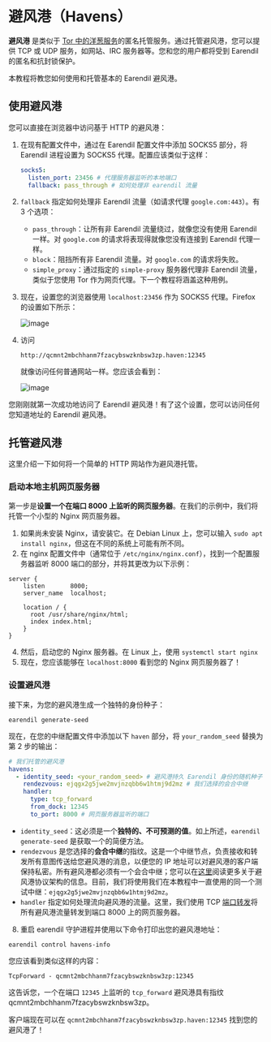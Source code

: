 # 避风港（Havens）

**避风港** 是类似于 [Tor 中的洋葱服务](https://community.torproject.org/onion-services/)的匿名托管服务。通过托管避风港，您可以提供 TCP 或 UDP 服务，如网站、IRC 服务器等。您和您的用户都将受到 Earendil 的匿名和抗封锁保护。

本教程将教您如何使用和托管基本的 Earendil 避风港。

## 使用避风港

您可以直接在浏览器中访问基于 HTTP 的避风港：

1. 在现有配置文件中，通过在 Earendil 配置文件中添加 SOCKS5 部分，将 Earendil 进程设置为 SOCKS5 代理。配置应该类似于这样：

   ```yaml
   socks5:
     listen_port: 23456 # 代理服务器监听的本地端口
     fallback: pass_through # 如何处理非 earendil 流量
   ```

2. `fallback` 指定如何处理非 Earendil 流量（如请求代理 `google.com:443`）。有 3 个选项：
   - `pass_through`：让所有非 Earendil 流量绕过，就像您没有使用 Earendil 一样。对 `google.com` 的请求将表现得就像您没有连接到 Earendil 代理一样。
   - `block`：阻挡所有非 Earendil 流量。对 `google.com` 的请求将失败。
   - `simple_proxy`：通过指定的 `simple-proxy` 服务器代理非 Earendil 流量，类似于您使用 Tor 作为网页代理。下一个教程将涵盖这种用例。
3. 现在，设置您的浏览器使用 `localhost:23456` 作为 SOCKS5 代理。Firefox 的设置如下所示：

   ![image](https://hackmd.io/_uploads/SkLZ828Sp.png)

4. 访问

   ```!
   http://qcmnt2mbchhanm7fzacybswzknbsw3zp.haven:12345
   ```

   就像访问任何普通网站一样。您应该会看到：

   ![image](https://hackmd.io/_uploads/rJMmF3LHT.png)

您刚刚就第一次成功地访问了 Earendil 避风港！有了这个设置，您可以访问任何您知道地址的 Earendil 避风港。

## 托管避风港

这里介绍一下如何将一个简单的 HTTP 网站作为避风港托管。

### 启动本地主机网页服务器

第一步是**设置一个在端口 8000 上监听的网页服务器**。在我们的示例中，我们将托管一个小型的 Nginx 网页服务器。

1. 如果尚未安装 Nginx，请安装它。在 Debian Linux 上，您可以输入 `sudo apt install nginx`，但这在不同的系统上可能有所不同。
2. 在 nginx 配置文件中（通常位于 `/etc/nginx/nginx.conf`），找到一个配置服务器监听 8000 端口的部分，并将其更改为以下示例：

```
server {
    listen       8000;
    server_name  localhost;

    location / {
      root /usr/share/nginx/html;
      index index.html;
    }
}
```

4. 然后，启动您的 Nginx 服务器。在 Linux 上，使用 `systemctl start nginx`
5. 现在，您应该能够在 `localhost:8000` 看到您的 Nginx 网页服务器了！

### 设置避风港

接下来，为您的避风港生成一个独特的身份种子：

```shell-session
earendil generate-seed
```

现在，在您的中继配置文件中添加以下 `haven` 部分，将 `your_random_seed` 替换为第 2 步的输出：

```yaml
# 我们托管的避风港
havens:
  - identity_seed: <your_random_seed> # 避风港持久 Earendil 身份的随机种子
    rendezvous: ejqgx2g5jwe2mvjnzqbb6w1htmj9d2mz # 我们选择的会合中继
    handler:
      type: tcp_forward
      from_dock: 12345
      to_port: 8000 # 网页服务器监听的端口
```

- `identity_seed`：这必须是一个**独特的、不可预测的值**。如上所述，`earendil generate-seed` 是获取一个的简便方法。
- `rendezvous` 是您选择的**会合中继**的指纹。这是一个中继节点，负责接收和转发所有意图传送给您避风港的消息，以便您的 IP 地址可以对避风港的客户端保持私密。所有避风港都必须有一个会合中继；您可以在[这里](https://docs.earendil.network/wiki/protocols/haven-protocol)阅读更多关于避风港协议架构的信息。目前，我们将使用我们在本教程中一直使用的同一个测试中继：`ejqgx2g5jwe2mvjnzqbb6w1htmj9d2mz`。
- `handler` 指定如何处理流向避风港的流量。这里，我们使用 TCP [端口转发](https://en.wikipedia.org/wiki/Port_forwarding)将所有避风港流量转发到端口 8000 上的网页服务器。

8. 重启 earendil 守护进程并使用以下命令打印出您的避风港地址：

```shell-session
earendil control havens-info
```

您应该看到类似这样的内容：

```
TcpForward - qcmnt2mbchhanm7fzacybswzknbsw3zp:12345
```

这告诉您，一个在端口 `12345` 上监听的 `tcp_forward` 避风港具有指纹 qcmnt2mbchhanm7fzacybswzknbsw3zp。

客户端现在可以在 `qcmnt2mbchhanm7fzacybswzknbsw3zp.haven:12345` 找到您的避风港了！
